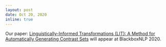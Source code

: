```yaml
---
layout: post
date: Oct 20, 2020
inline: true
---
```


Our paper: [Linguistically-Informed Transformations (LIT): A Method for Automatically Generating Contrast Sets](https://www.aclweb.org/anthology/2020.blackboxnlp-1.12/) will appear at BlackboxNLP 2020.
